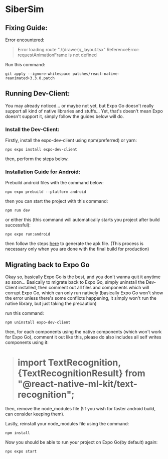 # SiberSim

## Fixing Guide:

Error encountered:

> Error loading route "./(drawer)/\_layout.tsx" ReferenceError: requestAnimationFrame is not defined

Run this command:

    git apply --ignore-whitespace patches/react-native-reanimated+3.3.0.patch

## Running Dev-Client:

You may already noticed... or maybe not yet, but Expo Go doesn't really support all kind of native libraries and stuffs...
Yet, that's doesn't mean Expo doesn't support it, simply follow the guides below will do.

### Install the Dev-Client:

Firstly, install the expo-dev-client using npm(preferred) or yarn:

    npx expo install expo-dev-client

then, perform the steps below.

### Installation Guide for Android:

Prebuild android files with the command below:

    npx expo prebuild --platform android

then you can start the project with this command:

    npm run dev

or either this (this command will automatically starts you project after build successful):

    npx expo run:android

then follow the steps [here]("https://www.geeksforgeeks.org/methods-of-generating-apk-of-android-application/") to generate the apk file.
(This process is necessary only when you are done with the final build for production)

## Migrating back to Expo Go

Okay so, basically Expo Go is the best, and you don't wanna quit it anytime so soon...
Basically to migrate back to Expo Go, simply uninstall the Dev-Client installed, then comment out all files and components which will corrupt Expo Go, which can only run natively (basically Expo Go won't show the error unless there's some conflicts happening, it simply won't run the native library, but just taking the precaution)

run this command:

    npm uninstall expo-dev-client

then, for each components using the native components (which won't work for Expo Go), comment it out like this, please do also includes all self writes components using it:

> # import TextRecognition, {TextRecognitionResult} from "@react-native-ml-kit/text-recognition";

then, remove the node_modules file (!if you wish for faster android build, can consider keeping them).

Lastly, reinstall your node_modules file using the command:

    npm install

Now you should be able to run your project on Expo Go(by default) again:

    npx expo start
